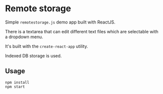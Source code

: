 # Remote storage

Simple `remotestorage.js` demo app built with ReactJS.

There is a textarea that can edit different text files which are selectable with a dropdown menu.

It's built with the `create-react-app` utility.

Indexed DB storage is used.


## Usage

```
npm install
npm start
```
